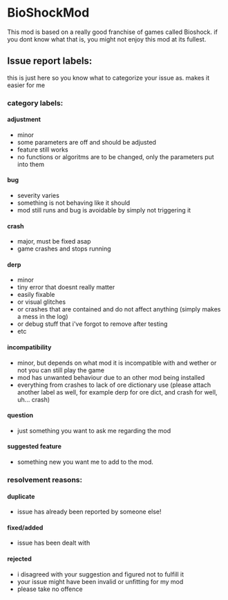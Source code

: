 # BioShockMod #
This mod is based on a really good franchise of games called Bioshock. if you dont know what that is, you might not enjoy this mod at its fullest.

## Issue report labels: #

this is just here so you know what to categorize your issue as. makes it easier for me

### category labels: #

#### adjustment #

- minor
- some parameters are off and should be adjusted
- feature still works
- no functions or algoritms are to be changed, only the parameters put into them

#### bug #

- severity varies
- something is not behaving like it should
- mod still runs and bug is avoidable by simply not triggering it

#### crash #

- major, must be fixed asap
- game crashes and stops running

#### derp #

- minor
- tiny error that doesnt really matter
- easily fixable
- or visual glitches
- or crashes that are contained and do not affect anything (simply makes a mess in the log)
- or debug stuff that i've forgot to remove after testing
- etc

#### incompatibility #

- minor, but depends on what mod it is incompatible with and wether or not you can still play the game
- mod has unwanted behaviour due to an other mod being installed
- everything from crashes to lack of ore dictionary use (please attach another label as well, for example derp for ore dict, and crash for well, uh... crash)

#### question #

- just something you want to ask me regarding the mod

#### suggested feature #

- something new you want me to add to the mod.

### resolvement reasons: #

#### duplicate #

- issue has already been reported by someone else!

#### fixed/added #

- issue has been dealt with

#### rejected #

- i disagreed with your suggestion and figured not to fulfill it
- your issue might have been invalid or unfitting for my mod
- please take no offence
